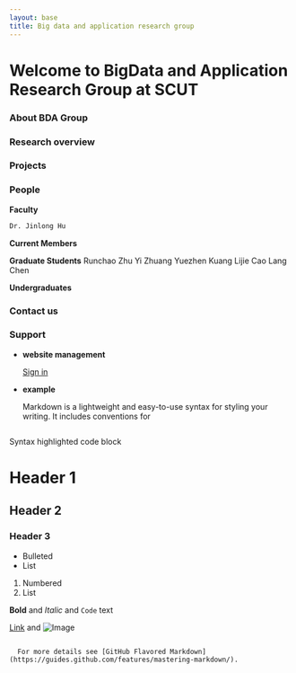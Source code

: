 ```yaml
---
layout: base
title: Big data and application research group
---
```


# Welcome to BigData and Application Research Group at SCUT


### About BDA Group

### Research overview

### Projects

### People
**Faculty**

```markdown
Dr. Jinlong Hu
```


**Current Members**

**Graduate Students**
Runchao Zhu
Yi Zhuang
Yuezhen Kuang
Lijie Cao
Lang Chen

**Undergraduates**

### Contact us


### Support 
- **website management**

  [Sign in](https://github.com/largeapp/largeapp.github.io/edit/master/index.md)

- **example**

  Markdown is a lightweight and easy-to-use syntax for styling your writing. It includes conventions for

  ```markdown
Syntax highlighted code block

# Header 1
## Header 2
### Header 3

- Bulleted
- List

1. Numbered
2. List

**Bold** and _Italic_ and `Code` text

[Link](url) and ![Image](src)
```

  For more details see [GitHub Flavored Markdown](https://guides.github.com/features/mastering-markdown/).
